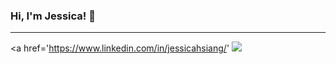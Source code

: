 ### Hi, I'm Jessica! 👋
---
<a href='https://www.linkedin.com/in/jessicahsiang/'
<img src ='https://img.shields.io/badge/LinkedIn-blue?logo=linkedin&logoColor=white&style=for-the-badge'/>
</a>

<!--
**hsiangj/hsiangj** is a ✨ _special_ ✨ repository because its `README.md` (this file) appears on your GitHub profile.

Here are some ideas to get you started:

- 🔭 I’m currently working on ...
- 🌱 I’m currently learning ...
- 👯 I’m looking to collaborate on ...
- 🤔 I’m looking for help with ...
- 💬 Ask me about ...
- 📫 How to reach me: ...
- 😄 Pronouns: ...
- ⚡ Fun fact: ...
-->

